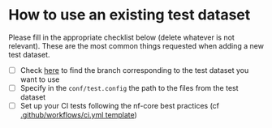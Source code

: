 # How to use an existing test dataset

Please fill in the appropriate checklist below (delete whatever is not relevant). These are the most common things requested when adding a new test dataset.

 - [ ] Check [here](https://github.com/nf-core/test-datasets/branches/all) to find the branch corresponding to the test dataset you want to use
 - [ ] Specify in the `conf/test.config` the path to the files from the test dataset
 - [ ] Set up your CI tests following the nf-core best practices (cf [.github/workflows/ci.yml template](https://github.com/nf-core/tools/blob/dev/nf_core/pipeline-template/.github/workflows/ci.yml))
